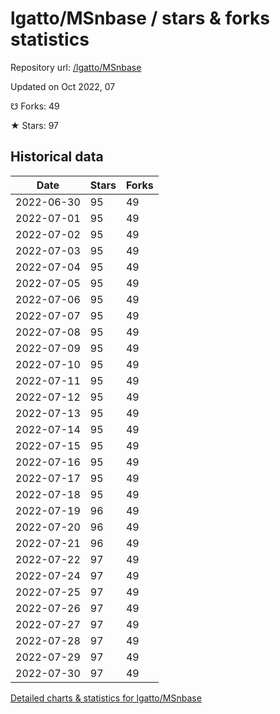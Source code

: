 # lgatto/MSnbase / stars & forks statistics

Repository url: [/lgatto/MSnbase](https://github.com/lgatto/MSnbase)

Updated on Oct 2022, 07

☋ Forks: 49

★ Stars: 97

## Historical data
| Date | Stars | Forks |
|------|-------|-------|
| 2022-06-30 | 95 | 49 | 
| 2022-07-01 | 95 | 49 | 
| 2022-07-02 | 95 | 49 | 
| 2022-07-03 | 95 | 49 | 
| 2022-07-04 | 95 | 49 | 
| 2022-07-05 | 95 | 49 | 
| 2022-07-06 | 95 | 49 | 
| 2022-07-07 | 95 | 49 | 
| 2022-07-08 | 95 | 49 | 
| 2022-07-09 | 95 | 49 | 
| 2022-07-10 | 95 | 49 | 
| 2022-07-11 | 95 | 49 | 
| 2022-07-12 | 95 | 49 | 
| 2022-07-13 | 95 | 49 | 
| 2022-07-14 | 95 | 49 | 
| 2022-07-15 | 95 | 49 | 
| 2022-07-16 | 95 | 49 | 
| 2022-07-17 | 95 | 49 | 
| 2022-07-18 | 95 | 49 | 
| 2022-07-19 | 96 | 49 | 
| 2022-07-20 | 96 | 49 | 
| 2022-07-21 | 96 | 49 | 
| 2022-07-22 | 97 | 49 | 
| 2022-07-24 | 97 | 49 | 
| 2022-07-25 | 97 | 49 | 
| 2022-07-26 | 97 | 49 | 
| 2022-07-27 | 97 | 49 | 
| 2022-07-28 | 97 | 49 | 
| 2022-07-29 | 97 | 49 | 
| 2022-07-30 | 97 | 49 | 


[Detailed charts & statistics for lgatto/MSnbase](https://reviewgithub.com/rep/lgatto/MSnbase)
